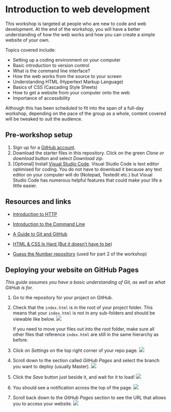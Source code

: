 # Introduction to web development

This workshop is targeted at people who are new to code and web development. At the end of the workshop, you will have a better understanding of how the web works and how you can create a simple website of your own.

Topics covered include:
- Setting up a coding environment on your computer
- Basic introduction to version control
- What is the command line interface?
- How the web works from the source to your screen
- Understanding HTML (Hypertext Markup Language)
- Basics of CSS (Cascading Style Sheets)
- How to get a website from your computer onto the web
- Importance of accessibility

Although this has been scheduled to fit into the span of a full-day workshop, depending on the pace of the group as a whole, content covered will be tweaked to suit the audience.

## Pre-workshop setup

1. Sign up for a [GitHub account](https://github.com/).
2. Download the starter files in this repository. Click on the green *Clone or download* button and select *Download zip*.
3. [Optional] Install [Visual Studio Code](https://code.visualstudio.com/). Visual Studio Code is text editor optimised for coding. You do not have to download it because any text editor on your computer will do (Notepad, Textedit etc.) but Visual Studio Code has numerous helpful features that could make your life a little easier.

## Resources and links

- [Introduction to HTTP](https://launchschool.com/books/http/read/introduction)
- [Introduction to the Command Line](https://launchschool.com/books/command_line/read/introduction)
- [A Guide to Git and GitHub](https://launchschool.com/books/git/read/introduction)
- [HTML & CSS Is Hard (But it doesn’t have to be)](https://internetingishard.com/html-and-css/)

- [Guess the Number repository](https://github.com/TechLadies/guess-the-number-sinatra) (used for part 2 of the workshop)

## Deploying your website on GitHub Pages

*This guide assumes you have a basic understanding of Git, as well as what GitHub is for.*

1. Go to the repository for your project on GitHub.
2. Check that the `index.html` is in the root of your project folder. This means that your `index.html` is not in any sub-folders and should be viewable like below. 
    ![](http://oi67.tinypic.com/2nsx6bt.jpg)

    If you need to move your files out into the *root* folder, make sure all other files that reference `index.html` are still in the same hierarchy as before.
3. Click on *Settings* on the top right corner of your repo page.
    ![](https://www.chenhuijing.com/filerepo/tl-workshops/gh-pages1.jpg)
4. Scroll down to the section called *GitHub Pages* and select the branch you want to deploy (usually Master). 
    ![](https://www.chenhuijing.com/filerepo/tl-workshops/gh-pages2.jpg)
5. Click the *Save* button just beside it, and wait for it to load!
    ![](https://www.chenhuijing.com/filerepo/tl-workshops/gh-pages3.jpg)
6. You should see a notification across the top of the page.
    ![](https://www.chenhuijing.com/filerepo/tl-workshops/gh-pages4.jpg)
7. Scroll back down to the *GitHub Pages* section to see the URL that allows you to access your website.
    ![](https://www.chenhuijing.com/filerepo/tl-workshops/gh-pages5.jpg)
